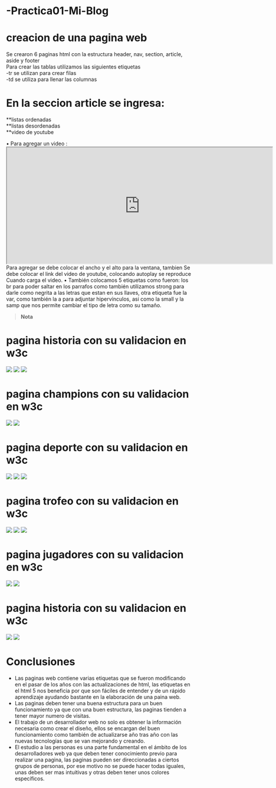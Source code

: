# -Practica01-Mi-Blog  
# creacion de una pagina web 
Se crearon 6 paginas html con la estructura header, nav, section, article, aside y footer <br>
Para crear las tablas utilizamos las siguientes etiquetas<br>
-tr se utilizan para crear filas <br>
-td se utiliza para llenar las columnas<br>
# En la seccion article se ingresa:
**listas ordenadas <br>
**listas desordenadas <br>
**video de youtube <br>

•	Para agregar un video :
                                      <iframe  width="720" height="315"
                                       src="http://www.youtube.com/embed/UWQDSQ3qwFU?autoplay=1">
                                      </iframe>
       Para agregar se debe colocar el ancho y el alto para la ventana, tambien 
       Se debe colocar el link del video de youtube, colocando autoplay se reproduce 
       Cuando carga el video.
•	También colocamos 5 etiquetas como fueron:
los br para poder saltar en los parrafos como también utilizamos strong para darle como negrita a las letras que 
estan en sus llaves, otra etiqueta fue la var, como también la a para adjuntar hipervínculos, asi como la small
y la samp que nos permite cambiar el tipo de letra como su tamaño.<br>
> **Nota**
# pagina historia con su validacion en w3c
![](Capturas/Historia1.png)
![](Capturas/historia2.png)
![](Capturas/validarhistoria.png)
# pagina champions con su validacion en w3c
![](Capturas/champions.png)
![](Capturas/validarchampions.png)
# pagina deporte con su validacion en w3c
![](Capturas/deporte1.png)
![](Capturas/deporte2.png)
![](Capturas/validardeporte.png)
# pagina trofeo con su validacion en w3c
![](Capturas/trofeos.png)
![](Capturas/trofeos2.png)
![](Capturas/validartrofeos.png)

# pagina jugadores con su validacion en w3c
![](Capturas/jugadores.png)
![](Capturas/validarjugadores.png)
# pagina historia con su validacion en w3c
![](Capturas/index.png)
![](Capturas/validarindex.png)

# Conclusiones
<ul>
<li>Las paginas web contiene varias etiquetas que se fueron modificando en el pasar de los años con las actualizaciones de html, las etiquetas en el html 5 nos beneficia por que son fáciles de entender y de un rápido aprendizaje ayudando bastante en la elaboración de una paina web.</li>
<li>Las paginas deben tener una buena estructura para un buen funcionamiento ya que con una buen estructura, las paginas tienden a tener mayor numero de visitas.</li>
<li>El trabajo de un desarrollador web no solo es obtener la información necesaria como crear el diseño, ellos se encargan del buen funcionamiento como también de actualizarse año tras año con las nuevas tecnologías que se van mejorando y creando.</li>
<li>El estudio a las personas es una parte fundamental en el ámbito de los desarrolladores web ya que deben tener conocimiento previo para realizar una pagina, las paginas pueden ser direccionadas a ciertos grupos de personas, por ese motivo no se puede hacer todas iguales, unas deben ser mas intuitivas y otras deben tener unos colores específicos.</li>
</ul>
